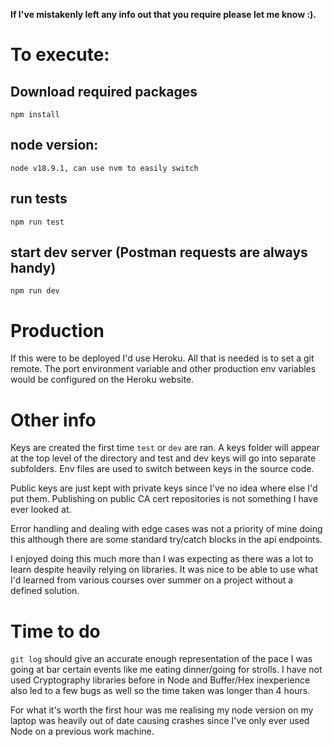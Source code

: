 **If I've mistakenly left any info out that you require please let me know :).**

# To execute:
## Download required packages
```
npm install
```

## node version: 
```
node v18.9.1, can use nvm to easily switch
```

## run tests
```
npm run test
```

## start dev server (Postman requests are always handy)
```
npm run dev
```

# Production
If this were to be deployed I'd use Heroku. All that is needed is to set a git remote. The port environment variable and other production env variables would be configured on the Heroku website.


# Other info
Keys are created the first time `test` or `dev` are ran. A keys folder will appear at the top level of the directory and test and dev keys will go into separate subfolders. Env files are used to switch between keys in the source code.

Public keys are just kept with private keys since I've no idea where else I'd put them. Publishing on public CA cert repositories is not something I have ever looked at.

Error handling and dealing with edge cases was not a priority of mine doing this although there are some standard try/catch blocks in the api endpoints. 

I enjoyed doing this much more than I was expecting as there was a lot to learn despite heavily relying on libraries. It was nice to be able to use what I'd learned from various courses over summer on a project without a defined solution.

# Time to do
`git log` should give an accurate enough representation of the pace I was going at bar certain events like me eating dinner/going for strolls. I have not used Cryptography libraries before in Node and Buffer/Hex inexperience also led to a few bugs as well so the time taken was longer than 4 hours.

For what it's worth the first hour was me realising my node version on my laptop was heavily out of date causing crashes since I've only ever used Node on a previous work machine.